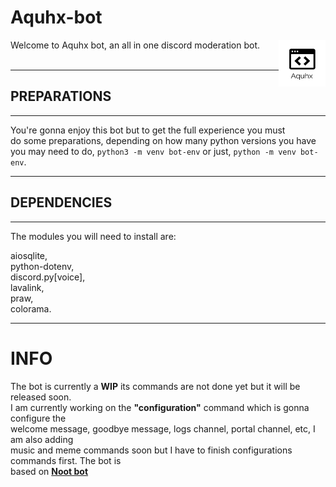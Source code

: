 # **Aquhx-bot**
<img align="right" src=".github/Aquhx.png" height="75" width="75" border_radius="100px">
Welcome to Aquhx bot, an all in one discord moderation bot.<br><br>

------

## PREPARATIONS<br>

------

You're gonna enjoy this bot but to get the full experience you must<br>
do some preparations, depending on how many python versions you have<br>
you may need to do, ```python3 -m venv bot-env``` or just, ```python -m venv bot-env```.<br>

-----

## DEPENDENCIES<br>

------

The modules you will need to install are:

aiosqlite,<br>
python-dotenv,<br>
discord.py[voice],<br>
lavalink,<br>
praw,<br>
colorama.<br>

------

# **INFO**<br>

The bot is currently a **WIP** its commands are not done yet but it will be released soon.<br>
I am currently working on the **"configuration"** command which is gonna configure the <br>
welcome message, goodbye message, logs channel, portal channel, etc, I am also adding<br>
music and meme commands soon but I have to finish configurations commands first. The bot is<br>
based on **[Noot bot](https://github.com/DistinctNoot/Nootbot)**
